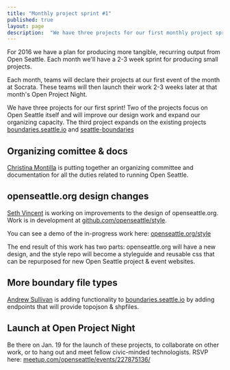 ```yaml
---
title: "Monthly project sprint #1"
published: true
layout: page
description:  "We have three projects for our first monthly project sprint!"
---
```



For 2016 we have a plan for producing more tangible, recurring output from Open Seattle. Each month we'll have a 2-3 week sprint for producing small projects.

Each month, teams will declare their projects at our first event of the month at Socrata. These teams will then launch their work 2-3 weeks later at that month's Open Project Night.

We have three projects for our first sprint! Two of the projects focus on Open Seattle itself and will improve our design work and expand our organizing capacity. The third project expands on the existing projects [boundaries.seattle.io](http://boundaries.seattle.io) and [seattle-boundaries](http://github.com/openseattle/seattle-boundaries)

## Organizing comittee & docs
[Christina Montilla](https://twitter.com/mamatillla) is putting together an organizing committee and documentation for all the duties related to running Open Seattle.

## openseattle.org design changes
[Seth Vincent](https://twitter.com/sethdvincent) is working on improvements to the design of openseattle.org. Work is in development at [github.com/openseattle/style](http://github.com/openseattle/style).

You can see a demo of the in-progress work here: [openseattle.org/style](http://openseattle.org/style)

The end result of this work has two parts: openseattle.org will have a new design, and the style repo will become a styleguide and reusable css that can be repurposed for new Open Seattle project & event websites.

## More boundary file types
[Andrew Sullivan](https://twitter.com/licyeus) is adding functionality to [boundaries.seattle.io](http://boundaries.seattle.io) by adding endpoints that will provide topojson & shpfiles.

## Launch at Open Project Night
Be there on Jan. 19 for the launch of these projects, to collaborate on other work, or to hang out and meet fellow civic-minded technologists. RSVP here: [meetup.com/openseattle/events/227875136/](http://www.meetup.com/openseattle/events/227875136/)
